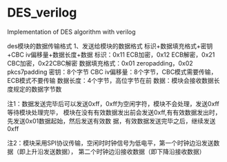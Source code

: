 # DES_verilog 
 Implementation of DES algorithm with verilog


des模块的数据传输格式
1、发送给模块的数据格式
标识+数据填充格式+密钥+CBC iv偏移量+数据长度+数据
标识：0x11 ECB加密，0x12 ECB解密，0x21 CBC加密，0x22CBC解密
数据填充格式：0x01 zeropadding，0x02 pkcs7padding
密钥：8个字节
CBC iv偏移量：8个字节，CBC模式需要传输，ECB模式不要传输
数据长度：4个字节，高位字节在前
数据：模块会接收数据长度规定的数据字节数

注1：数据发送完毕后可以发送0xff，0xff为空闲字符，模块不会处理，发送0xff等待模块处理完毕，
模块在没有有效数据发出前会发送0xff,有有效数据发出时，先发送0x01数据起始，然后发送有效数
据，有效数据发送完毕之后，继续发送0xff

注2：模块采用SPI协议传输，空闲时时钟信号为低电平，第一个时钟边沿发送数据（即上升沿发送数据），
第二个时钟边沿接收数据（即下降沿接收数据）
